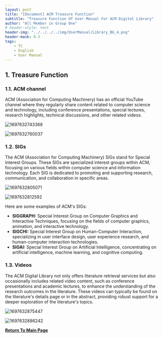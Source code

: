 ```yaml
---
layout: post
title: "[Document] ACM Treasure Function"
subtitle: "Treasure Function Of User Manual For ACM Digital Library"
author: "All Member in Group One"
# header-style: text
header-img: "../../../../img/UserManual/Library_BG_4.png"
header-mask: 0.3
tags:
    - TC
    - English
    - User Manual
---
```


##  1. <a name='TreasureFunction'></a>Treasure Function

###  1.1. <a name='ACMchannel'></a>ACM channel

ACM (Association for Computing Machinery) has an official YouTube channel where they regularly share content related to computer science and technology, including conference presentations, special lectures, research highlights, technical discussions, and other related videos.

![1697632743368](../../../../img/UserManual/1697632743368.png)

![1697632760037](../../../../img/UserManual/1697632760037.png)

###  1.2. <a name='SIGs'></a>SIGs

The ACM (Association for Computing Machinery) SIGs stand for Special Interest Groups. These SIGs are specialized interest groups within ACM, focusing on various fields within computer science and information technology. Each SIG is dedicated to promoting and supporting research, communication, and collaboration in specific areas.

![1697632805071](../../../../img/UserManual/1697632805071.png)

![1697632812592](../../../../img/UserManual/1697632812592.png)

Here are some examples of ACM's SIGs:

- **SIGGRAPH:** Special Interest Group on Computer Graphics and Interactive Techniques, focusing on the fields of computer graphics, animation, and interactive technology.
- **SIGCHI:** Special Interest Group on Human-Computer Interaction, specializing in user interface design, user experience research, and human-computer interaction technologies.
- **SIGAI:** Special Interest Group on Artificial Intelligence, concentrating on artificial intelligence, machine learning, and cognitive computing.

###  1.3. <a name='Videos'></a>Videos

The ACM Digital Library not only offers literature retrieval services but also occasionally includes related video content, such as conference presentations and academic lectures, to enhance the understanding of the research outcomes in the literature. These videos can typically be found on the literature's details page or in the abstract, providing robust support for a deeper exploration of the literature's topics.

![1697632875447](../../../../img/UserManual/1697632875447.png)

![1697632886242](../../../../img/UserManual/1697632886242.png)

**[Return To Main Page](../ACM-Index-Page/index.html)**
